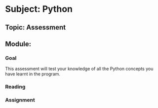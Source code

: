 # Subject: Python
## Topic: Assessment 
## Module: 

### Goal
This assessment will test your knowledge of all the Python concepts you have learnt in the program.

### Reading 

### Assignment

